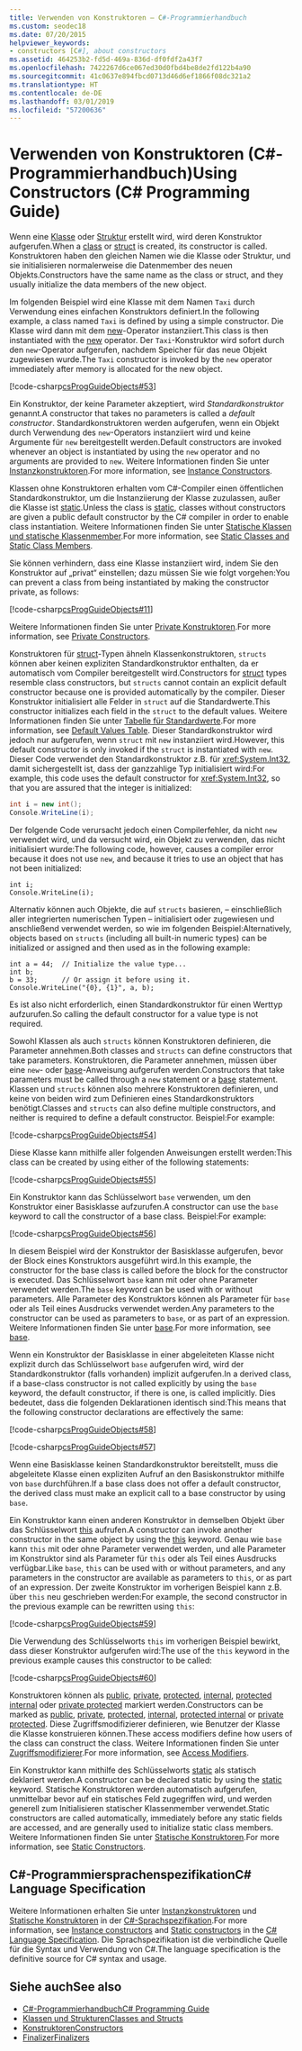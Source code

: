 ```yaml
---
title: Verwenden von Konstruktoren – C#-Programmierhandbuch
ms.custom: seodec18
ms.date: 07/20/2015
helpviewer_keywords:
- constructors [C#], about constructors
ms.assetid: 464253b2-fd5d-469a-836d-df0fdf2a43f7
ms.openlocfilehash: 7422267d6ce067ed30d0fbd4be8de2fd122b4a90
ms.sourcegitcommit: 41c0637e894fbcd0713d46d6ef1866f08dc321a2
ms.translationtype: HT
ms.contentlocale: de-DE
ms.lasthandoff: 03/01/2019
ms.locfileid: "57200636"
---
```

# <a name="using-constructors-c-programming-guide"></a><span data-ttu-id="a827c-102">Verwenden von Konstruktoren (C#-Programmierhandbuch)</span><span class="sxs-lookup"><span data-stu-id="a827c-102">Using Constructors (C# Programming Guide)</span></span>
<span data-ttu-id="a827c-103">Wenn eine [Klasse](../../../csharp/language-reference/keywords/class.md) oder [Struktur](../../../csharp/language-reference/keywords/struct.md) erstellt wird, wird deren Konstruktor aufgerufen.</span><span class="sxs-lookup"><span data-stu-id="a827c-103">When a [class](../../../csharp/language-reference/keywords/class.md) or [struct](../../../csharp/language-reference/keywords/struct.md) is created, its constructor is called.</span></span> <span data-ttu-id="a827c-104">Konstruktoren haben den gleichen Namen wie die Klasse oder Struktur, und sie initialisieren normalerweise die Datenmember des neuen Objekts.</span><span class="sxs-lookup"><span data-stu-id="a827c-104">Constructors have the same name as the class or struct, and they usually initialize the data members of the new object.</span></span>  
  
 <span data-ttu-id="a827c-105">Im folgenden Beispiel wird eine Klasse mit dem Namen `Taxi` durch Verwendung eines einfachen Konstruktors definiert.</span><span class="sxs-lookup"><span data-stu-id="a827c-105">In the following example, a class named `Taxi` is defined by using a simple constructor.</span></span> <span data-ttu-id="a827c-106">Die Klasse wird dann mit dem [new](../../../csharp/language-reference/keywords/new.md)-Operator instanziiert.</span><span class="sxs-lookup"><span data-stu-id="a827c-106">This class is then instantiated with the [new](../../../csharp/language-reference/keywords/new.md) operator.</span></span> <span data-ttu-id="a827c-107">Der `Taxi`-Konstruktor wird sofort durch den `new`-Operator aufgerufen, nachdem Speicher für das neue Objekt zugewiesen wurde.</span><span class="sxs-lookup"><span data-stu-id="a827c-107">The `Taxi` constructor is invoked by the `new` operator immediately after memory is allocated for the new object.</span></span>  
  
 [!code-csharp[csProgGuideObjects#53](~/samples/snippets/csharp/VS_Snippets_VBCSharp/csProgGuideObjects/CS/Objects.cs#53)]  
  
 <span data-ttu-id="a827c-108">Ein Konstruktor, der keine Parameter akzeptiert, wird *Standardkonstruktor* genannt.</span><span class="sxs-lookup"><span data-stu-id="a827c-108">A constructor that takes no parameters is called a *default constructor*.</span></span> <span data-ttu-id="a827c-109">Standardkonstruktoren werden aufgerufen, wenn ein Objekt durch Verwendung des `new`-Operators instanziiert wird und keine Argumente für `new` bereitgestellt werden.</span><span class="sxs-lookup"><span data-stu-id="a827c-109">Default constructors are invoked whenever an object is instantiated by using the `new` operator and no arguments are provided to `new`.</span></span> <span data-ttu-id="a827c-110">Weitere Informationen finden Sie unter [Instanzkonstruktoren](../../../csharp/programming-guide/classes-and-structs/instance-constructors.md).</span><span class="sxs-lookup"><span data-stu-id="a827c-110">For more information, see [Instance Constructors](../../../csharp/programming-guide/classes-and-structs/instance-constructors.md).</span></span>  
  
 <span data-ttu-id="a827c-111">Klassen ohne Konstruktoren erhalten vom C#-Compiler einen öffentlichen Standardkonstruktor, um die Instanziierung der Klasse zuzulassen, außer die Klasse ist [static](../../../csharp/language-reference/keywords/static.md).</span><span class="sxs-lookup"><span data-stu-id="a827c-111">Unless the class is [static](../../../csharp/language-reference/keywords/static.md), classes without constructors are given a public default constructor by the C# compiler in order to enable class instantiation.</span></span> <span data-ttu-id="a827c-112">Weitere Informationen finden Sie unter [Statische Klassen und statische Klassenmember](../../../csharp/programming-guide/classes-and-structs/static-classes-and-static-class-members.md).</span><span class="sxs-lookup"><span data-stu-id="a827c-112">For more information, see [Static Classes and Static Class Members](../../../csharp/programming-guide/classes-and-structs/static-classes-and-static-class-members.md).</span></span>  
  
 <span data-ttu-id="a827c-113">Sie können verhindern, dass eine Klasse instanziiert wird, indem Sie den Konstruktor auf „privat“ einstellen; dazu müssen Sie wie folgt vorgehen:</span><span class="sxs-lookup"><span data-stu-id="a827c-113">You can prevent a class from being instantiated by making the constructor private, as follows:</span></span>  
  
 [!code-csharp[csProgGuideObjects#11](~/samples/snippets/csharp/VS_Snippets_VBCSharp/csProgGuideObjects/CS/Objects.cs#11)]  
  
 <span data-ttu-id="a827c-114">Weitere Informationen finden Sie unter [Private Konstruktoren](../../../csharp/programming-guide/classes-and-structs/private-constructors.md).</span><span class="sxs-lookup"><span data-stu-id="a827c-114">For more information, see [Private Constructors](../../../csharp/programming-guide/classes-and-structs/private-constructors.md).</span></span>  
  
 <span data-ttu-id="a827c-115">Konstruktoren für [struct](../../../csharp/language-reference/keywords/struct.md)-Typen ähneln Klassenkonstruktoren, `structs` können aber keinen expliziten Standardkonstruktor enthalten, da er automatisch vom Compiler bereitgestellt wird.</span><span class="sxs-lookup"><span data-stu-id="a827c-115">Constructors for [struct](../../../csharp/language-reference/keywords/struct.md) types resemble class constructors, but `structs` cannot contain an explicit default constructor because one is provided automatically by the compiler.</span></span> <span data-ttu-id="a827c-116">Dieser Konstruktor initialisiert alle Felder in `struct` auf die Standardwerte.</span><span class="sxs-lookup"><span data-stu-id="a827c-116">This constructor initializes each field in the `struct` to the default values.</span></span> <span data-ttu-id="a827c-117">Weitere Informationen finden Sie unter [Tabelle für Standardwerte](../../../csharp/language-reference/keywords/default-values-table.md).</span><span class="sxs-lookup"><span data-stu-id="a827c-117">For more information, see [Default Values Table](../../../csharp/language-reference/keywords/default-values-table.md).</span></span> <span data-ttu-id="a827c-118">Dieser Standardkonstruktor wird jedoch nur aufgerufen, wenn `struct` mit `new` instanziiert wird.</span><span class="sxs-lookup"><span data-stu-id="a827c-118">However, this default constructor is only invoked if the `struct` is instantiated with `new`.</span></span> <span data-ttu-id="a827c-119">Dieser Code verwendet den Standardkonstruktor z.B. für <xref:System.Int32>, damit sichergestellt ist, dass der ganzzahlige Typ initialisiert wird:</span><span class="sxs-lookup"><span data-stu-id="a827c-119">For example, this code uses the default constructor for <xref:System.Int32>, so that you are assured that the integer is initialized:</span></span>  
  
```csharp  
int i = new int();  
Console.WriteLine(i);  
```  
  
 <span data-ttu-id="a827c-120">Der folgende Code verursacht jedoch einen Compilerfehler, da nicht `new` verwendet wird, und da versucht wird, ein Objekt zu verwenden, das nicht initialisiert wurde:</span><span class="sxs-lookup"><span data-stu-id="a827c-120">The following code, however, causes a compiler error because it does not use `new`, and because it tries to use an object that has not been initialized:</span></span>  
  
```  
int i;  
Console.WriteLine(i);  
```  
  
 <span data-ttu-id="a827c-121">Alternativ können auch Objekte, die auf `structs` basieren, – einschließlich aller integrierten numerischen Typen – initialisiert oder zugewiesen und anschließend verwendet werden, so wie im folgenden Beispiel:</span><span class="sxs-lookup"><span data-stu-id="a827c-121">Alternatively, objects based on `structs` (including all built-in numeric types) can be initialized or assigned and then used as in the following example:</span></span>  
  
```  
int a = 44;  // Initialize the value type...  
int b;  
b = 33;      // Or assign it before using it.  
Console.WriteLine("{0}, {1}", a, b);  
```  
  
 <span data-ttu-id="a827c-122">Es ist also nicht erforderlich, einen Standardkonstruktor für einen Werttyp aufzurufen.</span><span class="sxs-lookup"><span data-stu-id="a827c-122">So calling the default constructor for a value type is not required.</span></span>  
  
 <span data-ttu-id="a827c-123">Sowohl Klassen als auch `structs` können Konstruktoren definieren, die Parameter annehmen.</span><span class="sxs-lookup"><span data-stu-id="a827c-123">Both classes and `structs` can define constructors that take parameters.</span></span> <span data-ttu-id="a827c-124">Konstruktoren, die Parameter annehmen, müssen über eine `new`- oder [base](../../../csharp/language-reference/keywords/base.md)-Anweisung aufgerufen werden.</span><span class="sxs-lookup"><span data-stu-id="a827c-124">Constructors that take parameters must be called through a `new` statement or a [base](../../../csharp/language-reference/keywords/base.md) statement.</span></span> <span data-ttu-id="a827c-125">Klassen und `structs` können also mehrere Konstruktoren definieren, und keine von beiden wird zum Definieren eines Standardkonstruktors benötigt.</span><span class="sxs-lookup"><span data-stu-id="a827c-125">Classes and `structs` can also define multiple constructors, and neither is required to define a default constructor.</span></span> <span data-ttu-id="a827c-126">Beispiel:</span><span class="sxs-lookup"><span data-stu-id="a827c-126">For example:</span></span>  
  
 [!code-csharp[csProgGuideObjects#54](~/samples/snippets/csharp/VS_Snippets_VBCSharp/csProgGuideObjects/CS/Objects.cs#54)]  
  
 <span data-ttu-id="a827c-127">Diese Klasse kann mithilfe aller folgenden Anweisungen erstellt werden:</span><span class="sxs-lookup"><span data-stu-id="a827c-127">This class can be created by using either of the following statements:</span></span>  
  
 [!code-csharp[csProgGuideObjects#55](~/samples/snippets/csharp/VS_Snippets_VBCSharp/csProgGuideObjects/CS/Objects.cs#55)]  
  
 <span data-ttu-id="a827c-128">Ein Konstruktor kann das Schlüsselwort `base` verwenden, um den Konstruktor einer Basisklasse aufzurufen.</span><span class="sxs-lookup"><span data-stu-id="a827c-128">A constructor can use the `base` keyword to call the constructor of a base class.</span></span> <span data-ttu-id="a827c-129">Beispiel:</span><span class="sxs-lookup"><span data-stu-id="a827c-129">For example:</span></span>  
  
 [!code-csharp[csProgGuideObjects#56](~/samples/snippets/csharp/VS_Snippets_VBCSharp/csProgGuideObjects/CS/Objects.cs#56)]  
  
 <span data-ttu-id="a827c-130">In diesem Beispiel wird der Konstruktor der Basisklasse aufgerufen, bevor der Block eines Konstruktors ausgeführt wird.</span><span class="sxs-lookup"><span data-stu-id="a827c-130">In this example, the constructor for the base class is called before the block for the constructor is executed.</span></span> <span data-ttu-id="a827c-131">Das Schlüsselwort `base` kann mit oder ohne Parameter verwendet werden.</span><span class="sxs-lookup"><span data-stu-id="a827c-131">The `base` keyword can be used with or without parameters.</span></span> <span data-ttu-id="a827c-132">Alle Parameter des Konstruktors können als Parameter für `base` oder als Teil eines Ausdrucks verwendet werden.</span><span class="sxs-lookup"><span data-stu-id="a827c-132">Any parameters to the constructor can be used as parameters to `base`, or as part of an expression.</span></span> <span data-ttu-id="a827c-133">Weitere Informationen finden Sie unter [base](../../../csharp/language-reference/keywords/base.md).</span><span class="sxs-lookup"><span data-stu-id="a827c-133">For more information, see [base](../../../csharp/language-reference/keywords/base.md).</span></span>  
  
 <span data-ttu-id="a827c-134">Wenn ein Konstruktor der Basisklasse in einer abgeleiteten Klasse nicht explizit durch das Schlüsselwort `base` aufgerufen wird, wird der Standardkonstruktor (falls vorhanden) implizit aufgerufen.</span><span class="sxs-lookup"><span data-stu-id="a827c-134">In a derived class, if a base-class constructor is not called explicitly by using the `base` keyword, the default constructor, if there is one, is called implicitly.</span></span> <span data-ttu-id="a827c-135">Dies bedeutet, dass die folgenden Deklarationen identisch sind:</span><span class="sxs-lookup"><span data-stu-id="a827c-135">This means that the following constructor declarations are effectively the same:</span></span>  
  
 [!code-csharp[csProgGuideObjects#58](~/samples/snippets/csharp/VS_Snippets_VBCSharp/csProgGuideObjects/CS/Objects.cs#58)]  
  
 [!code-csharp[csProgGuideObjects#57](~/samples/snippets/csharp/VS_Snippets_VBCSharp/csProgGuideObjects/CS/Objects.cs#57)]  
  
 <span data-ttu-id="a827c-136">Wenn eine Basisklasse keinen Standardkonstruktor bereitstellt, muss die abgeleitete Klasse einen expliziten Aufruf an den Basiskonstruktor mithilfe von `base` durchführen.</span><span class="sxs-lookup"><span data-stu-id="a827c-136">If a base class does not offer a default constructor, the derived class must make an explicit call to a base constructor by using `base`.</span></span>  
  
 <span data-ttu-id="a827c-137">Ein Konstruktor kann einen anderen Konstruktor in demselben Objekt über das Schlüsselwort [this](../../../csharp/language-reference/keywords/this.md) aufrufen.</span><span class="sxs-lookup"><span data-stu-id="a827c-137">A constructor can invoke another constructor in the same object by using the [this](../../../csharp/language-reference/keywords/this.md) keyword.</span></span> <span data-ttu-id="a827c-138">Genau wie `base` kann `this` mit oder ohne Parameter verwendet werden, und alle Parameter im Konstruktor sind als Parameter für `this` oder als Teil eines Ausdrucks verfügbar.</span><span class="sxs-lookup"><span data-stu-id="a827c-138">Like `base`, `this` can be used with or without parameters, and any parameters in the constructor are available as parameters to `this`, or as part of an expression.</span></span> <span data-ttu-id="a827c-139">Der zweite Konstruktor im vorherigen Beispiel kann z.B. über `this` neu geschrieben werden:</span><span class="sxs-lookup"><span data-stu-id="a827c-139">For example, the second constructor in the previous example can be rewritten using `this`:</span></span>  
  
 [!code-csharp[csProgGuideObjects#59](~/samples/snippets/csharp/VS_Snippets_VBCSharp/csProgGuideObjects/CS/Objects.cs#59)]  
  
 <span data-ttu-id="a827c-140">Die Verwendung des Schlüsselworts `this` im vorherigen Beispiel bewirkt, dass dieser Konstruktor aufgerufen wird:</span><span class="sxs-lookup"><span data-stu-id="a827c-140">The use of the `this` keyword in the previous example causes this constructor to be called:</span></span>  
  
 [!code-csharp[csProgGuideObjects#60](~/samples/snippets/csharp/VS_Snippets_VBCSharp/csProgGuideObjects/CS/Objects.cs#60)]  
  
 <span data-ttu-id="a827c-141">Konstruktoren können als [public](../../../csharp/language-reference/keywords/public.md), [private](../../../csharp/language-reference/keywords/private.md), [protected](../../../csharp/language-reference/keywords/protected.md), [internal](../../../csharp/language-reference/keywords/internal.md), [protected internal](../../../csharp/language-reference/keywords/protected-internal.md) oder [private protected](../../../csharp/language-reference/keywords/private-protected.md) markiert werden.</span><span class="sxs-lookup"><span data-stu-id="a827c-141">Constructors can be marked as [public](../../../csharp/language-reference/keywords/public.md), [private](../../../csharp/language-reference/keywords/private.md), [protected](../../../csharp/language-reference/keywords/protected.md), [internal](../../../csharp/language-reference/keywords/internal.md), [protected internal](../../../csharp/language-reference/keywords/protected-internal.md) or [private protected](../../../csharp/language-reference/keywords/private-protected.md).</span></span> <span data-ttu-id="a827c-142">Diese Zugriffsmodifizierer definieren, wie Benutzer der Klasse die Klasse konstruieren können.</span><span class="sxs-lookup"><span data-stu-id="a827c-142">These access modifiers define how users of the class can construct the class.</span></span> <span data-ttu-id="a827c-143">Weitere Informationen finden Sie unter [Zugriffsmodifizierer](../../../csharp/programming-guide/classes-and-structs/access-modifiers.md).</span><span class="sxs-lookup"><span data-stu-id="a827c-143">For more information, see [Access Modifiers](../../../csharp/programming-guide/classes-and-structs/access-modifiers.md).</span></span>  
  
 <span data-ttu-id="a827c-144">Ein Konstruktor kann mithilfe des Schlüsselworts [static](../../../csharp/language-reference/keywords/static.md) als statisch deklariert werden.</span><span class="sxs-lookup"><span data-stu-id="a827c-144">A constructor can be declared static by using the [static](../../../csharp/language-reference/keywords/static.md) keyword.</span></span> <span data-ttu-id="a827c-145">Statische Konstruktoren werden automatisch aufgerufen, unmittelbar bevor auf ein statisches Feld zugegriffen wird, und werden generell zum Initialisieren statischer Klassenmember verwendet.</span><span class="sxs-lookup"><span data-stu-id="a827c-145">Static constructors are called automatically, immediately before any static fields are accessed, and are generally used to initialize static class members.</span></span> <span data-ttu-id="a827c-146">Weitere Informationen finden Sie unter [Statische Konstruktoren](../../../csharp/programming-guide/classes-and-structs/static-constructors.md).</span><span class="sxs-lookup"><span data-stu-id="a827c-146">For more information, see [Static Constructors](../../../csharp/programming-guide/classes-and-structs/static-constructors.md).</span></span>  
  
## <a name="c-language-specification"></a><span data-ttu-id="a827c-147">C#-Programmiersprachenspezifikation</span><span class="sxs-lookup"><span data-stu-id="a827c-147">C# Language Specification</span></span>  

<span data-ttu-id="a827c-148">Weitere Informationen erhalten Sie unter [Instanzkonstruktoren](~/_csharplang/spec/classes.md#instance-constructors) und [Statische Konstruktoren](~/_csharplang/spec/classes.md#static-constructors) in der [C#-Sprachspezifikation](../../language-reference/language-specification/index.md).</span><span class="sxs-lookup"><span data-stu-id="a827c-148">For more information, see [Instance constructors](~/_csharplang/spec/classes.md#instance-constructors) and [Static constructors](~/_csharplang/spec/classes.md#static-constructors) in the [C# Language Specification](../../language-reference/language-specification/index.md).</span></span> <span data-ttu-id="a827c-149">Die Sprachspezifikation ist die verbindliche Quelle für die Syntax und Verwendung von C#.</span><span class="sxs-lookup"><span data-stu-id="a827c-149">The language specification is the definitive source for C# syntax and usage.</span></span>
  
## <a name="see-also"></a><span data-ttu-id="a827c-150">Siehe auch</span><span class="sxs-lookup"><span data-stu-id="a827c-150">See also</span></span>

- [<span data-ttu-id="a827c-151">C#-Programmierhandbuch</span><span class="sxs-lookup"><span data-stu-id="a827c-151">C# Programming Guide</span></span>](../../../csharp/programming-guide/index.md)
- [<span data-ttu-id="a827c-152">Klassen und Strukturen</span><span class="sxs-lookup"><span data-stu-id="a827c-152">Classes and Structs</span></span>](../../../csharp/programming-guide/classes-and-structs/index.md)
- [<span data-ttu-id="a827c-153">Konstruktoren</span><span class="sxs-lookup"><span data-stu-id="a827c-153">Constructors</span></span>](../../../csharp/programming-guide/classes-and-structs/constructors.md)
- [<span data-ttu-id="a827c-154">Finalizer</span><span class="sxs-lookup"><span data-stu-id="a827c-154">Finalizers</span></span>](../../../csharp/programming-guide/classes-and-structs/destructors.md)

